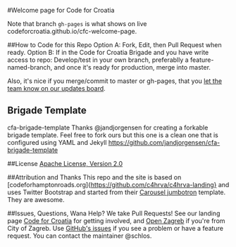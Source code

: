 #Welcome page for Code for Croatia

Note that branch `gh-pages` is what shows on live codeforcroatia.github.io/cfc-welcome-page.

##How to Code for this Repo
Option A: Fork, Edit, then Pull Request when ready.
Option B: If in the Code for Croatia Brigade and you have write access to repo: Develop/test in your own branch, preferablly a feature-named-branch, and once it's ready for production, merge into master.

Also, it's nice if you merge/commit to master or gh-pages, that you [let the team know on our updates board](http://codeforcroatia.org/projects/pocetna_stranica_code_for_croatia). 

Brigade Template 
---
cfa-brigade-template
Thanks @jandjorgensen for creating a forkable brigade template. Feel free to fork ours but this one is a clean one that is configured using YAML and Jekyll
https://github.com/jandjorgensen/cfa-brigade-template

##License
[Apache License, Version 2.0](http://www.apache.org/licenses/LICENSE-2.0)

##Attribution and Thanks
This repo and the site is based on [codeforhamptonroads.org]{https://github.com/c4hrva/c4hrva-landing} and uses Twitter Bootstrap and started from their [Carousel jumbotron](http://twitter.github.com/bootstrap/examples/carousel.html) template. They are awesome.

##Issues, Questions, Wana Help?
We take Pull Requests! See our landing page [Code for Croatia](http://about.codeforcroatia.org) for getting involved, and [Open Zagreb](http://codeforcroatia.open.hr/openzagreb) if you're from City of Zagreb. Use [GitHub's issues](https://github.com/codeforcroatia/cfc-welcome-page/issues/new) if you see a problem or have a feature request. You can contact the maintainer @schlos.
